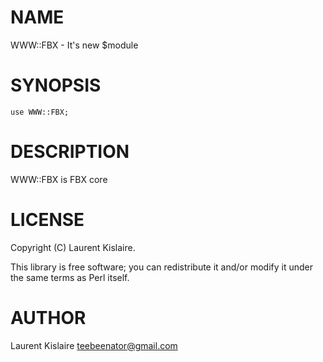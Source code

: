 # NAME

WWW::FBX - It's new $module

# SYNOPSIS

    use WWW::FBX;

# DESCRIPTION

WWW::FBX is FBX core

# LICENSE

Copyright (C) Laurent Kislaire.

This library is free software; you can redistribute it and/or modify
it under the same terms as Perl itself.

# AUTHOR

Laurent Kislaire <teebeenator@gmail.com>
